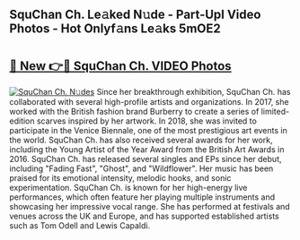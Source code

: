 ## SquChan Ch. Le𝚊ked N𝚞de - Part-UpI Video Photos - Hot Onlyf𝚊ns Le𝚊ks 5mOE2

# <h2><a href="http://ab75870.deff.icu/?id=SquChan+Ch.">🔗 New 👉🔴 SquChan Ch. VIDEO Photos</a></h2>

[![SquChan Ch. N𝚞des](https://i.imgur.com/rIISA9y.gif)](http://ab75870.deff.icu/?id=SquChan+Ch.)
Since her breakthrough exhibition, SquChan Ch. has collaborated with several high-profile artists and organizations. In 2017, she worked with the British fashion brand Burberry to create a series of limited-edition scarves inspired by her artwork. In 2018, she was invited to participate in the Venice Biennale, one of the most prestigious art events in the world. SquChan Ch. has also received several awards for her work, including the Young Artist of the Year Award from the British Art Awards in 2016. SquChan Ch. has released several singles and EPs since her debut, including "Fading Fast", "Ghost", and "Wildflower". Her music has been praised for its emotional intensity, melodic hooks, and sonic experimentation. SquChan Ch. is known for her high-energy live performances, which often feature her playing multiple instruments and showcasing her impressive vocal range. She has performed at festivals and venues across the UK and Europe, and has supported established artists such as Tom Odell and Lewis Capaldi.
